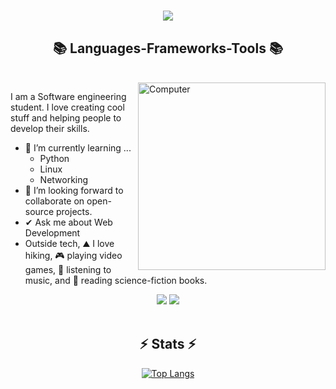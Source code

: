 <h1 align="center">
    <img src="https://readme-typing-svg.herokuapp.com/?font=Righteous&size=35&center=true&vCenter=true&width=500&height=70&duration=4000&lines=Hey+there!+👋;+I'm+Luis+Fajardo;" />
</h1>

<h2 align="center">📚 Languages-Frameworks-Tools 📚</h2>
<br>

<img align="right" width=300px alt="Computer" src="https://media3.giphy.com/media/v1.Y2lkPTc5MGI3NjExd3d3azRmaGpwdDBhMGw4dXhyNnA3a2Nna2ZiODZuNzNrcXZnMTE1cCZlcD12MV9naWZzX3NlYXJjaCZjdD1n/l0NwGpoOVLTAyUJSo/200.webp" />

I am a Software engineering student. I love creating cool stuff and helping people to develop their skills.
- 🌱 I’m currently learning ...
  - Python
  - Linux
  - Networking
- 📖 I’m looking forward to collaborate on open-source projects.
- ✔ Ask me about Web Development<br>
- Outside tech, ⛰️ I love hiking, 🎮 playing video games, 🎵 listening to music, and 📖 reading science-fiction books.

<div align="center">
    <img src="https://skillicons.dev/icons?i=laravel,bootstrap,tailwind,html,css,vscode,arduino" />
    <img src="https://skillicons.dev/icons?i=javascript,linux,kali,bash,java,php,mysql,kotlin,python" /><br>
</div>
<br>

<h2 align="center">⚡ Stats ⚡</h2>

<div align=center>
  
  [![Top Langs](https://github-readme-stats.vercel.app/api/top-langs/?username=sudo-louis&show_icons=true&theme=cobalt2)](https://github.com/sudo-louis/github-readme-stats)
  
</div>

